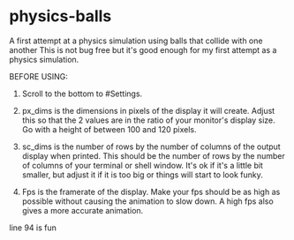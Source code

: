 # physics-balls
A first attempt at a physics simulation using balls that collide with one another
This is not bug free but it's good enough for my first attempt as a physics simulation.

BEFORE USING:

1) Scroll to the bottom to #Settings.

2) px_dims is the dimensions in pixels of the display it will create. Adjust this so that the 2 values are in the ratio of your monitor's display size. Go with a height of between 100 and 120 pixels.

3) sc_dims is the number of rows by the number of columns of the output display when printed. This should be the number of rows by the number of columns of your terminal or shell window. It's ok if it's a little bit smaller, but adjust it if it is too big or things will start to look funky.

4) Fps is the framerate of the display. Make your fps should be as high as possible without causing the animation to slow down. A high fps also gives a more accurate animation.

line 94 is fun

